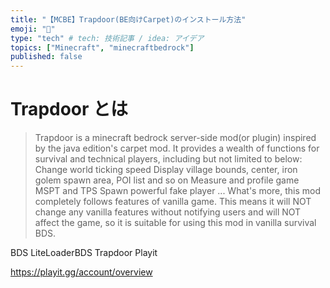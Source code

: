 ```yaml
---
title: "【MCBE】Trapdoor(BE向けCarpet)のインストール方法"
emoji: "🚪"
type: "tech" # tech: 技術記事 / idea: アイデア
topics: ["Minecraft", "minecraftbedrock"]
published: false
---
```


# Trapdoor とは

> Trapdoor is a minecraft bedrock server-side mod(or plugin) inspired by the java edition's carpet mod. It provides a wealth of functions for survival and technical players, including but not limited to below:
Change world ticking speed
Display village bounds, center, iron golem spawn area, POI list and so on
Measure and profile game MSPT and TPS
Spawn powerful fake player
...
What's more, this mod completely follows features of vanilla game. This means it will NOT change any vanilla features without notifying users and will NOT affect the game, so it is suitable for using this mod in vanilla survival BDS.

BDS
LiteLoaderBDS
Trapdoor
Playit

https://playit.gg/account/overview